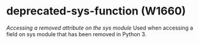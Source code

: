 # deprecated-sys-function (W1660)
*Accessing a removed attribute on the sys module* Used when accessing a
field on sys module that has been removed in Python 3.
